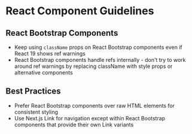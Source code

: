 # React Component Guidelines

## React Bootstrap Components

- Keep using `className` props on React Bootstrap components even if React 19 shows ref warnings
- React Bootstrap components handle refs internally - don't try to work around ref warnings by replacing className with style props or alternative components

## Best Practices

- Prefer React Bootstrap components over raw HTML elements for consistent styling
- Use Next.js Link for navigation except within React Bootstrap components that provide their own Link variants
